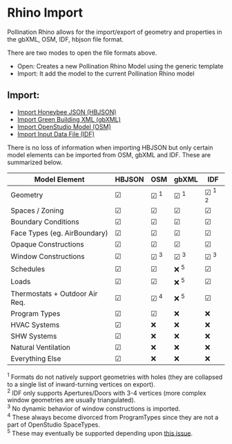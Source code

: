 # Rhino Import

Pollination Rhino allows for the import/export of geometry and properties in the gbXML, OSM, IDF, hbjson file format.

There are two modes to open the file formats above.

* Open: Creates a new Pollination Rhino Model using the generic template
* Import: It add the model to the current Pollination Rhino model

## Import:

* [Import Honeybee JSON \(HBJSON\)](hbjson.md)
* [Import Green Building XML \(gbXML\)](gbxml.md)
* [Import OpenStudio Model \(OSM\)](osm.md)
* [Import Input Data File \(IDF\)](idf.md)

There is no loss of information when importing HBJSON but only certain model elements
can be imported from OSM, gbXML and IDF. These are summarized below.

| Model Element                  | HBJSON     | OSM                    | gbXML                  | IDF                      |
| ------------------------------ | ---------- | ---------------------- | ---------------------- | ------------------------ |
| Geometry                       |  &#x2611;  |  &#x2611; <sup>1</sup> |  &#x2611; <sup>1</sup> |  &#x2611; <sup>1 2</sup> |
| Spaces / Zoning                |  &#x2611;  |  &#x2611;              |  &#x2611;              |  &#x2611;                |
| Boundary Conditions            |  &#x2611;  |  &#x2611;              |  &#x2611;              |  &#x2611;                |
| Face Types (eg. AirBoundary)   |  &#x2611;  |  &#x2611;              |  &#x2611;              |  &#x2611;                |
| Opaque Constructions           |  &#x2611;  |  &#x2611;              |  &#x2611;              |  &#x2611;                |
| Window Constructions           |  &#x2611;  |  &#x2611; <sup>3</sup> |  &#x2611; <sup>3</sup> |  &#x2611; <sup>3</sup>   |
| Schedules                      |  &#x2611;  |  &#x2611;              |  :x: <sup>5</sup>      |  &#x2611;                |
| Loads                          |  &#x2611;  |  &#x2611;              |  :x: <sup>5</sup>      |  &#x2611;                |
| Thermostats + Outdoor Air Req. |  &#x2611;  |  &#x2611; <sup>4</sup> |  :x: <sup>5</sup>      |  &#x2611;                |
| Program Types                  |  &#x2611;  |  &#x2611;              |  :x:                   |  :x:                     |
| HVAC Systems                   |  &#x2611;  |  :x:                   |  :x:                   |  :x:                     |
| SHW Systems                    |  &#x2611;  |  :x:                   |  :x:                   |  :x:                     |
| Natural Ventilation            |  &#x2611;  |  :x:                   |  :x:                   |  :x:                     |
| Everything Else                |  &#x2611;  |  :x:                   |  :x:                   |  :x:                     |

<sup>1</sup> Formats do not natively support geometries with holes (they are collapsed to a single list of inward-turning vertices on export).<br>
<sup>2</sup> IDF only supports Apertures/Doors with 3-4 vertices (more complex window geometries are usually triangulated).<br>
<sup>3</sup> No dynamic behavior of window constructions is imported.<br>
<sup>4</sup> These always become divorced from ProgramTypes since they are not a part of OpenStudio SpaceTypes.<br>
<sup>5</sup> These may eventually be supported depending upon [this issue](https://github.com/NREL/OpenStudio/issues/4320).
